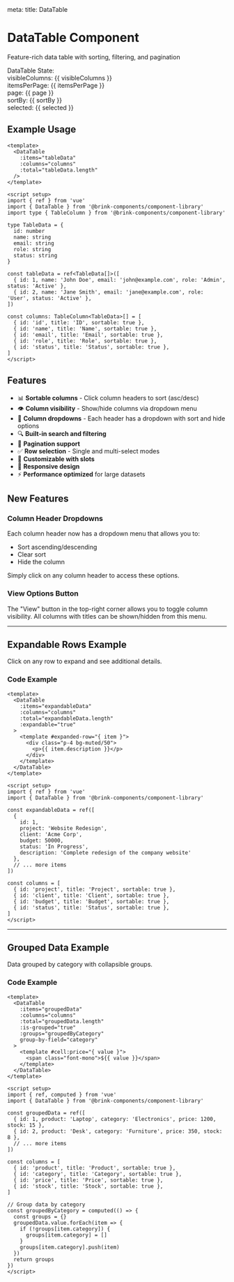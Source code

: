 <route lang="yaml">
meta:
  title: DataTable
</route>

<script setup lang="ts">
import { ref, computed } from 'vue'
import { Badge } from '../src/components/ui/badge'
import DataTable, { type TableColumn, type SortBy } from '../src/components/DataTable'

// Sample data for DataTable
type TableData = {
  id: number
  name: string
  email: string
  role: string
  status: string
}

const tableData = ref<TableData[]>([
  { id: 1, name: 'John Doe', email: 'john@example.com', role: 'Admin', status: 'Active' },
  { id: 2, name: 'Jane Smith', email: 'jane@example.com', role: 'User', status: 'Active' },
  { id: 3, name: 'Bob Johnson', email: 'bob@example.com', role: 'User', status: 'Inactive' },
  { id: 4, name: 'Alice Williams', email: 'alice@example.com', role: 'Editor', status: 'Active' },
  { id: 5, name: 'Charlie Brown', email: 'charlie@example.com', role: 'User', status: 'Active' },
  { id: 6, name: 'Diana Prince', email: 'diana@example.com', role: 'Admin', status: 'Active' },
  { id: 7, name: 'Ethan Hunt', email: 'ethan@example.com', role: 'User', status: 'Inactive' },
])

const tableColumns: TableColumn<TableData>[] = [
  { id: 'id', title: 'ID', sortable: true },
  { id: 'name', title: 'Name', sortable: true },
  { id: 'email', title: 'Email', sortable: true },
  { id: 'role', title: 'Role', sortable: true },
  { id: 'status', title: 'Status', sortable: true },
]

// State variables
const visibleColumns = ref<string[]>(tableColumns.map(col => col.id))
const itemsPerPage = ref(10)
const page = ref(1)
const sortBy = ref<SortBy[]>([])
const selected = ref<any[]>([])

// Expandable rows example data
type ExpandableData = {
  id: number
  project: string
  client: string
  budget: number
  status: string
  description?: string
  tasks?: string[]
}

const expandableData = ref<ExpandableData[]>([
  {
    id: 1,
    project: 'Website Redesign',
    client: 'Acme Corp',
    budget: 50000,
    status: 'In Progress',
    description: 'Complete redesign of the company website with modern UI/UX',
    tasks: ['Design mockups', 'Frontend development', 'Backend integration', 'Testing']
  },
  {
    id: 2,
    project: 'Mobile App',
    client: 'Tech Solutions',
    budget: 75000,
    status: 'Planning',
    description: 'Native mobile app for iOS and Android platforms',
    tasks: ['Requirements gathering', 'Architecture design', 'Prototype development']
  },
  {
    id: 3,
    project: 'API Integration',
    client: 'Data Systems Inc',
    budget: 30000,
    status: 'Completed',
    description: 'REST API integration with third-party services',
    tasks: ['API documentation review', 'Implementation', 'Testing', 'Deployment']
  },
])

const expandableColumns: TableColumn<ExpandableData>[] = [
  { id: 'id', title: 'ID', sortable: true },
  { id: 'project', title: 'Project', sortable: true },
  { id: 'client', title: 'Client', sortable: true },
  { id: 'budget', title: 'Budget', sortable: true },
  { id: 'status', title: 'Status', sortable: true },
]

// Grouped data example
type GroupedData = {
  id: number
  product: string
  category: string
  price: number
  stock: number
}

const groupedData = ref<GroupedData[]>([
  { id: 1, product: 'Laptop', category: 'Electronics', price: 1200, stock: 15 },
  { id: 2, product: 'Mouse', category: 'Electronics', price: 25, stock: 50 },
  { id: 3, product: 'Keyboard', category: 'Electronics', price: 75, stock: 30 },
  { id: 4, product: 'Desk', category: 'Furniture', price: 350, stock: 8 },
  { id: 5, product: 'Chair', category: 'Furniture', price: 200, stock: 12 },
  { id: 6, product: 'Monitor', category: 'Electronics', price: 400, stock: 20 },
  { id: 7, product: 'Bookshelf', category: 'Furniture', price: 150, stock: 5 },
])

const groupedColumns: TableColumn<GroupedData>[] = [
  { id: 'id', title: 'ID', sortable: true },
  { id: 'product', title: 'Product', sortable: true },
  { id: 'category', title: 'Category', sortable: true, groupable: true },
  { id: 'price', title: 'Price', sortable: true },
  { id: 'stock', title: 'Stock', sortable: true },
]

// Group data by category
const groupedByCategory = computed(() => {
  const groups: Record<string, GroupedData[]> = {}
  groupedData.value.forEach(item => {
    if (!groups[item.category]) {
      groups[item.category] = []
    }
    groups[item.category].push(item)
  })
  return groups
})
</script>

<div class="p-8">
<div class="max-w-4xl mx-auto space-y-12 prose dark:prose-invert prose-headings:text-foreground prose-p:text-muted-foreground">

# DataTable Component

Feature-rich data table with sorting, filtering, and pagination

<DataTable
class='not-prose'
  v-model:visible-columns="visibleColumns"
  v-model:items-per-page="itemsPerPage"
  v-model:page="page"
  v-model:sort-by="sortBy"
  v-model:selected="selected"
  :items="tableData"
  :columns="tableColumns"
  :total="tableData.length"
  selectMode='multiselect'
/>

<div class="not-prose mt-6 space-y-3">
  <div class="text-sm font-semibold">DataTable State:</div>
  <div class="space-y-2 text-sm font-mono bg-muted p-4 rounded-lg">
    <div><span class="text-muted-foreground">visibleColumns:</span> <span class="text-foreground">{{ visibleColumns }}</span></div>
    <div><span class="text-muted-foreground">itemsPerPage:</span> <span class="text-foreground">{{ itemsPerPage }}</span></div>
    <div><span class="text-muted-foreground">page:</span> <span class="text-foreground">{{ page }}</span></div>
    <div><span class="text-muted-foreground">sortBy:</span> <span class="text-foreground">{{ sortBy }}</span></div>
    <div><span class="text-muted-foreground">selected:</span> <span class="text-foreground">{{ selected }}</span></div>
  </div>
</div>

## Example Usage

```vue
<template>
  <DataTable
    :items="tableData"
    :columns="columns"
    :total="tableData.length"
  />
</template>

<script setup>
import { ref } from 'vue'
import { DataTable } from '@brink-components/component-library'
import type { TableColumn } from '@brink-components/component-library'

type TableData = {
  id: number
  name: string
  email: string
  role: string
  status: string
}

const tableData = ref<TableData[]>([
  { id: 1, name: 'John Doe', email: 'john@example.com', role: 'Admin', status: 'Active' },
  { id: 2, name: 'Jane Smith', email: 'jane@example.com', role: 'User', status: 'Active' },
])

const columns: TableColumn<TableData>[] = [
  { id: 'id', title: 'ID', sortable: true },
  { id: 'name', title: 'Name', sortable: true },
  { id: 'email', title: 'Email', sortable: true },
  { id: 'role', title: 'Role', sortable: true },
  { id: 'status', title: 'Status', sortable: true },
]
</script>
```

## Features

- 📊 **Sortable columns** - Click column headers to sort (asc/desc)
- 👁️ **Column visibility** - Show/hide columns via dropdown menu
- 🔽 **Column dropdowns** - Each header has a dropdown with sort and hide options
- 🔍 **Built-in search and filtering**
- 📄 **Pagination support**
- ✅ **Row selection** - Single and multi-select modes
- 🎨 **Customizable with slots**
- 📱 **Responsive design**
- ⚡ **Performance optimized** for large datasets

## New Features

### Column Header Dropdowns

Each column header now has a dropdown menu that allows you to:
- Sort ascending/descending
- Clear sort
- Hide the column

Simply click on any column header to access these options.

### View Options Button

The "View" button in the top-right corner allows you to toggle column visibility. All columns with titles can be shown/hidden from this menu.

---

## Expandable Rows Example

Click on any row to expand and see additional details.

<div class="not-prose">
<DataTable
  :items="expandableData"
  :columns="expandableColumns"
  :total="expandableData.length"
  :expandable="true"
  :bordered="true"
>
  <template #expanded-row="{ item }">
    <div class="p-4 bg-muted/50 space-y-3">
      <div>
        <span class="font-semibold">Description:</span>
        <p class="text-sm text-muted-foreground mt-1">{{ item.description }}</p>
      </div>
      <div v-if="item.tasks">
        <span class="font-semibold">Tasks:</span>
        <ul class="list-disc list-inside mt-1 text-sm text-muted-foreground">
          <li v-for="task in item.tasks" :key="task">{{ task }}</li>
        </ul>
      </div>
    </div>
  </template>
</DataTable>
</div>

### Code Example

```vue
<template>
  <DataTable
    :items="expandableData"
    :columns="columns"
    :total="expandableData.length"
    :expandable="true"
  >
    <template #expanded-row="{ item }">
      <div class="p-4 bg-muted/50">
        <p>{{ item.description }}</p>
      </div>
    </template>
  </DataTable>
</template>

<script setup>
import { ref } from 'vue'
import { DataTable } from '@brink-components/component-library'

const expandableData = ref([
  {
    id: 1,
    project: 'Website Redesign',
    client: 'Acme Corp',
    budget: 50000,
    status: 'In Progress',
    description: 'Complete redesign of the company website'
  },
  // ... more items
])

const columns = [
  { id: 'project', title: 'Project', sortable: true },
  { id: 'client', title: 'Client', sortable: true },
  { id: 'budget', title: 'Budget', sortable: true },
  { id: 'status', title: 'Status', sortable: true },
]
</script>
```

---

## Grouped Data Example

Data grouped by category with collapsible groups.

<div class="not-prose">
<DataTable
  :items="groupedData"
  :columns="groupedColumns"
  :total="groupedData.length"
  :is-grouped="true"
  :groups="groupedByCategory"
  group-by-field="category"
  :bordered="true"
>
  <template #cell:price="{ value }">
    <span class="font-mono">${{ value }}</span>
  </template>
  <template #cell:stock="{ value }">
    <Badge :variant="value > 10 ? 'default' : 'destructive'">
      {{ value }}
    </Badge>
  </template>
</DataTable>
</div>

### Code Example

```vue
<template>
  <DataTable
    :items="groupedData"
    :columns="columns"
    :total="groupedData.length"
    :is-grouped="true"
    :groups="groupedByCategory"
    group-by-field="category"
  >
    <template #cell:price="{ value }">
      <span class="font-mono">${{ value }}</span>
    </template>
  </DataTable>
</template>

<script setup>
import { ref, computed } from 'vue'
import { DataTable } from '@brink-components/component-library'

const groupedData = ref([
  { id: 1, product: 'Laptop', category: 'Electronics', price: 1200, stock: 15 },
  { id: 2, product: 'Desk', category: 'Furniture', price: 350, stock: 8 },
  // ... more items
])

const columns = [
  { id: 'product', title: 'Product', sortable: true },
  { id: 'category', title: 'Category', sortable: true },
  { id: 'price', title: 'Price', sortable: true },
  { id: 'stock', title: 'Stock', sortable: true },
]

// Group data by category
const groupedByCategory = computed(() => {
  const groups = {}
  groupedData.value.forEach(item => {
    if (!groups[item.category]) {
      groups[item.category] = []
    }
    groups[item.category].push(item)
  })
  return groups
})
</script>
```

</div>
</div>

